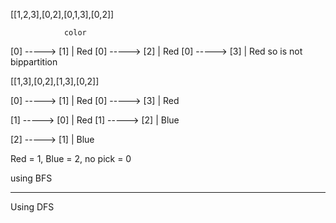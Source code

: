 [[1,2,3],[0,2],[0,1,3],[0,2]]

                color
[0] -----> [1] | Red
[0] -----> [2] | Red
[0] -----> [3] | Red
so is not bippartition

[[1,3],[0,2],[1,3],[0,2]]

[0] -----> [1] | Red
[0] -----> [3] | Red

[1] -----> [0] | Red
[1] -----> [2] | Blue

[2] -----> [1] | Blue

Red = 1, Blue = 2, no pick = 0

using BFS

---

Using DFS


